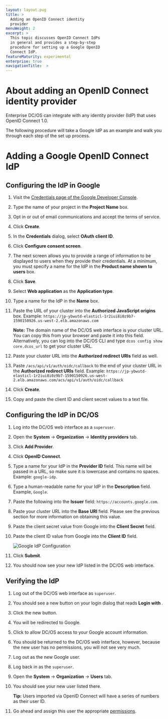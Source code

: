 ```yaml
---
layout: layout.pug
title: >
  Adding an OpenID Connect identity
  provider
menuWeight: 2
excerpt: >
  This topic discusses OpenID Connect IdPs
  in general and provides a step-by-step
  procedure for setting up a Google OpenID
  Connect IdP.
featureMaturity: experimental
enterprise: true
navigationTitle:  >
---
```




# About adding an OpenID Connect identity provider

Enterprise DC/OS can integrate with any identity provider (IdP) that uses OpenID Connect 1.0. 

The following procedure will take a Google IdP as an example and walk you through each step of the set up process.


# Adding a Google OpenID Connect IdP


## Configuring the IdP in Google

1. Visit the [Credentials page of the Google Developer Console](https://console.developers.google.com/apis/credentials?project=_).

2. Type the name of your project in the **Project Name** box.

3. Opt in or out of email communications and accept the terms of service.

4. Click **Create**.

5. In the **Credentials** dialog, select **OAuth client ID**.

6. Click **Configure consent screen**.

7. The next screen allows you to provide a range of information to be displayed to users when they provide their credentials. At a minimum, you must specify a name for the IdP in the **Product name shown to users** box.

8. Click **Save**.

9. Select **Web application** as the **Application type**.

10. Type a name for the IdP in the **Name** box.

11. Paste the URL of your cluster into the **Authorized JavaScript origins** box. Example: `https://jp-ybwutd-elasticl-1r2iui8i0z9b7-1590150926.us-west-2.elb.amazonaws.com`

    **Note:** The domain name of the DC/OS web interface is your cluster URL. You can copy this from your browser and paste it into this field. Alternatively, you can log into the DC/OS CLI and type `dcos config show core.dcos_url` to get your cluster URL. 

12. Paste your cluster URL into the **Authorized redirect URIs** field as well.

13. Paste `/acs/api/v1/auth/oidc/callback` to the end of your cluster URL in the **Authorized redirect URIs** field. Example: `https://jp-ybwutd-elasticl-1r2iui8i0z9b7-1590150926.us-west-2.elb.amazonaws.com/acs/api/v1/auth/oidc/callback`

13. Click **Create**.

14. Copy and paste the client ID and client secret values to a text file.

## Configuring the IdP in DC/OS

1. Log into the DC/OS web interface as a `superuser`.

2. Open the **System** -> **Organization** -> **Identity providers** tab.

3. Click **Add Provider**.

4. Click **OpenID Connect**.

5. Type a name for your IdP in the **Provider ID** field. This name will be passed in a URL, so make sure it is lowercase and contains no spaces. Example: `google-idp`.

6. Type a human-readable name for your IdP in the **Description** field. Example, `Google`.

7. Paste the following into the **Issuer** field: `https://accounts.google.com`.

8. Paste your cluster URL into the **Base URI** field. Please see the previous section for more information on obtaining this value.   

9. Paste the client secret value from Google into the **Client Secret** field.

10. Paste the client ID value from Google into the **Client ID** field.

    ![Google IdP Configuration](/docs/1.8/administration/id-and-access-mgt/sso/img/oidc-google.png) 

11. Click **Submit**.

12. You should now see your new IdP listed in the DC/OS web interface.


## Verifying the IdP

1. Log out of the DC/OS web interface as `superuser`.

2. You should see a new button on your login dialog that reads **Login with <your-IdP- description>**.

3. Click the new button.

4. You will be redirected to Google.

5. Click to allow DC/OS access to your Google account information.

6. You should be returned to the DC/OS web interface, however, because the new user has no permissions, you will not see very much.

7. Log out as the new Google user.

8. Log back in as the `superuser`.

9. Open the **System** -> **Organization** -> **Users** tab.

10. You should see your new user listed there.

    **Tip:** Users imported via OpenID Connect will have a series of numbers as their user ID.

11. Go ahead and assign this user the appropriate [permissions](/docs/1.8/administration/id-and-access-mgt/permissions/). 
 
